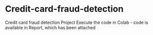 # Credit-card-fraud-detection
Credit card fraud detection Project
Execute the code in Colab  - code is available in Report, which has been attached
